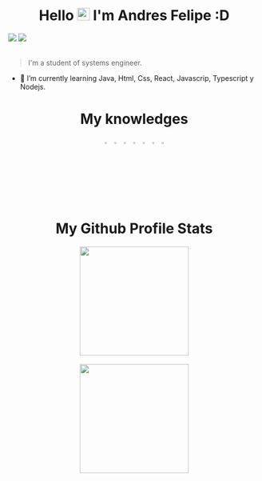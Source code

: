 <h1 align="center">
  Hello <img src="https://user-images.githubusercontent.com/57642291/115981321-b7a44c80-a58a-11eb-8109-79aa8bcf0698.gif" width="25px"> I'm Andres Felipe :D
</h1>

<div>
     <img src="https://komarev.com/ghpvc/?username=resalec2045&color=blue&style=plastic">
     <img src="https://img.shields.io/static/v1?label=Discord&message=resalec2045%239811&color=blue&style=plastic">
</div>
<br>

>I'm a student of systems engineer.

- 🔭 I’m currently learning Java, Html, Css, React, Javascrip, Typescript y Nodejs.

<h1 align="center">
  My knowledges
</h1>


<div align="center">
  <code><img src="https://cdn.jsdelivr.net/gh/devicons/devicon/icons/java/java-original.svg" width=3%/></code>
  <code><img src="https://cdn.jsdelivr.net/gh/devicons/devicon/icons/html5/html5-original.svg" width=3%/></code>
  <code><img src="https://cdn.jsdelivr.net/gh/devicons/devicon/icons/css3/css3-original.svg" width=3%/></code> 
  <code><img src="https://cdn.jsdelivr.net/gh/devicons/devicon/icons/react/react-original.svg" width=3%/></code>
  <code><img src="https://cdn.jsdelivr.net/gh/devicons/devicon/icons/javascript/javascript-original.svg" width=3%/></code>
  <code><img src="https://cdn.jsdelivr.net/gh/devicons/devicon/icons/typescript/typescript-original.svg" width=3%/></code>
  <code><img src="https://cdn.jsdelivr.net/gh/devicons/devicon/icons/nodejs/nodejs-original.svg" width=3%/></code>
</div>


<div align="center">
  
  <h1> 
  My Github Profile Stats
  </h1>

  <a href="https://github.com/resalec2045">
    <img align="center" height="218" src="http://github-profile-summary-cards.vercel.app/api/cards/profile-details?username=resalec2045&theme=nord_dark">
  </a><br><br>

  <a href="https://github.com/resalec2045">
    <img align="center" height="218" src="http://github-profile-summary-cards.vercel.app/api/cards/stats?username=resalec2045&theme=nord_dark">
  </a>
  
</div>


  
